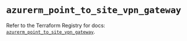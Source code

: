 # `azurerm_point_to_site_vpn_gateway`

Refer to the Terraform Registry for docs: [`azurerm_point_to_site_vpn_gateway`](https://registry.terraform.io/providers/hashicorp/azurerm/3.103.1/docs/resources/point_to_site_vpn_gateway).
